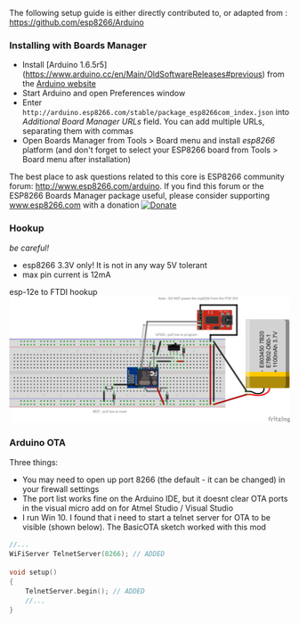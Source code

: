 The following setup guide is either directly contributed to, or adapted from : https://github.com/esp8266/Arduino

### Installing with Boards Manager ###

- Install [Arduino 1.6.5r5] (https://www.arduino.cc/en/Main/OldSoftwareReleases#previous) from the [Arduino website](http://www.arduino.cc/en/main/software)
- Start Arduino and open Preferences window
- Enter ```http://arduino.esp8266.com/stable/package_esp8266com_index.json``` into *Additional Board Manager URLs* field. You can add multiple URLs, separating them with commas
- Open Boards Manager from Tools > Board menu and install *esp8266* platform (and don't forget to select your ESP8266 board from Tools > Board menu after installation)

The best place to ask questions related to this core is ESP8266 community forum: http://www.esp8266.com/arduino.
If you find this forum or the ESP8266 Boards Manager package useful, please consider supporting www.esp8266.com with a donation [![Donate](https://img.shields.io/badge/paypal-donate-yellow.svg)](https://www.paypal.com/webscr?cmd=_s-xclick&hosted_button_id=4M56YCWV6PX66)
</br>

### Hookup ###

*be careful!*
- esp8266 3.3V only! It is not in any way 5V tolerant
- max pin current is 12mA

esp-12e to FTDI hookup
![esp-12e to FTDI hookup](ESP8266_12E-FTDI_bb.png?raw=true)

### Arduino OTA ###

Three things:
- You may need to open up port 8266 (the default - it can be changed) in your firewall settings
- The port list works fine on the Arduino IDE, but it doesnt clear OTA ports in the visual micro add on for Atmel Studio / Visual Studio
- I run Win 10. I found that i need to start a telnet server for OTA to be visible (shown below). The BasicOTA sketch worked with this mod

```cpp
//...
WiFiServer TelnetServer(8266); // ADDED

void setup()
{
	TelnetServer.begin(); // ADDED
	//...
}
```
